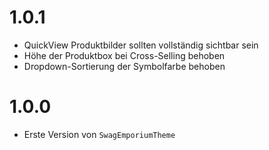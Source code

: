 # 1.0.1
- QuickView Produktbilder sollten vollständig sichtbar sein
- Höhe der Produktbox bei Cross-Selling behoben
- Dropdown-Sortierung der Symbolfarbe behoben

# 1.0.0
- Erste Version von `SwagEmporiumTheme`
